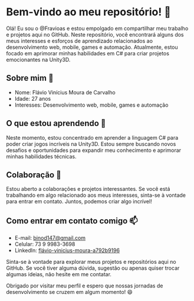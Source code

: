 # Bem-vindo ao meu repositório! 👋

Olá! Eu sou o @Fravioas e estou empolgado em compartilhar meu trabalho e projetos aqui no GitHub. Neste repositório, você encontrará alguns dos meus interesses e esforços de aprendizado relacionados ao desenvolvimento web, mobile, games e automação. Atualmente, estou focado em aprimorar minhas habilidades em C# para criar projetos emocionantes na Unity3D.

## Sobre mim 👀

- Nome: Flávio Vinícius Moura de Carvalho
- Idade: 27 anos
- Interesses: Desenvolvimento web, mobile, games e automação

## O que estou aprendendo 🌱

Neste momento, estou concentrado em aprender a linguagem C# para poder criar jogos incríveis na Unity3D. Estou sempre buscando novos desafios e oportunidades para expandir meu conhecimento e aprimorar minhas habilidades técnicas.

## Colaboração 💞️

Estou aberto a colaborações e projetos interessantes. Se você está trabalhando em algo relacionado aos meus interesses, sinta-se à vontade para entrar em contato. Juntos, podemos criar algo incrível!

## Como entrar em contato comigo 📫

- E-mail: binod147@gmail.com
- Celular: 73 9 9983-3698
- LinkedIn: [flávio-vinicius-moura-a792b9196](https://www.linkedin.com/in/flávio-vinicius-moura-a792b9196)

Sinta-se à vontade para explorar meus projetos e repositórios aqui no GitHub. Se você tiver alguma dúvida, sugestão ou apenas quiser trocar algumas ideias, não hesite em me contatar.

Obrigado por visitar meu perfil e espero que nossas jornadas de desenvolvimento se cruzem em algum momento! 😄
